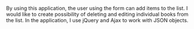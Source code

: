By using this application, the user using the form can add items to the list.
I would like to create possibility of deleting and editing individual books from the list. In the application, I use jQuery and Ajax to work with JSON objects.
